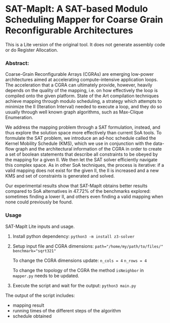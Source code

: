 # SAT-MapIt: A SAT-based Modulo Scheduling Mapper for Coarse Grain Reconfigurable Architectures

This is a Lite version of the original tool. It does not generate assembly code or do Register Allocation.

### Abstract:

Coarse-Grain Reconfigurable Arrays (CGRAs) are emerging low-power architectures aimed at accelerating compute-intensive application loops.
The acceleration that a CGRA can ultimately provide, however, heavily depends on the quality of the mapping, i.e. on how effectively the loop is compiled onto the given platform. State of the Art compilation techniques achieve mapping through modulo scheduling, a strategy which  attempts to minimize the II (Iteration Interval) needed to execute a loop, and they do so usually through well known graph algorithms, such as Max-Clique Enumeration.


We address the mapping problem through a SAT formulation, instead, and thus explore the solution space more effectively than current SoA tools.
To formulate the SAT problem, we introduce an ad-hoc schedule called the Kernel Mobility Schedule (KMS), which we use in conjunction with  the data-flow graph and the architectural information of the CGRA in order to create a set of boolean statements that describe all constraints to be obeyed by the mapping for a given II. We then let  the SAT solver efficiently navigate this complex space. As in other SoA techniques, the process is iterative: if a valid mapping does not exist for the given II, the II is increased and a new KMS and set of constraints is generated and solved.

Our experimental results show that SAT-MapIt obtains better results compared to SoA alternatives in 47.72% of the benchmarks explored: sometimes finding a lower II, and others even finding a valid mapping when none could previously be found.


### Usage
SAT-MapIt Lite inputs and usage.

1) Install python dependency: `python3 -m install z3-solver`
2) Setup input file and CGRA dimensions:
	`path="/home/my/path/to/files/"`
	`benchmark="sqrt321"`
	
	To change the CGRA dimensions update:
	`n_cols = 4`
	`n_rows = 4`

	To change the topology of the CGRA the method `isNeighbor` in `mapper.py` needs to be updated.

3) Execute the script and wait for the output: `python3 main.py`



The output of the script includes:
- mapping result
- running times of the different steps of the algorithm
- schedule obtained


